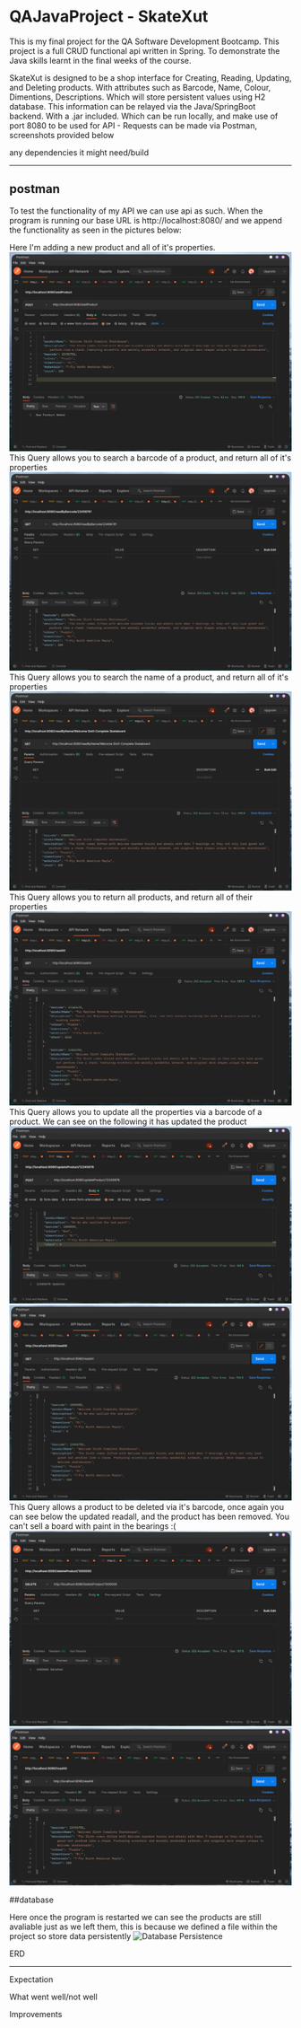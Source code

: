 # QAJavaProject - SkateXut

This is my final project for the QA Software Development Bootcamp. This project is a full CRUD functional api written in Spring. To demonstrate the Java skills learnt in the final weeks of the course.

SkateXut is designed to be a shop interface for Creating, Reading, Updating, and Deleting products. With attributes such as Barcode, Name, Colour, Dimentions, Descriptions. Which will store persistent values using H2 database. This information can be relayed via the Java/SpringBoot backend. With a .jar included. Which can be run locally, and make use of port 8080 to be used for API - Requests can be made via Postman, screenshots provided below


any dependencies it might need/build




--------------------------------------------

## postman

To test the functionality of my API we can use api as such. When the program is running our base URL is http://localhost:8080/ and we append the functionality as seen in the pictures below:

Here I'm adding a new product and all of it's properties.
![postman add product](/Documentation/postman1.png)
This Query allows you to search a barcode of a product, and return all of it's properties
![postman read by barcode](/Documentation/postman2.png)
This Query allows you to search the name of a product, and return all of it's properties
![postman read by name](/Documentation/postman3.png)
This Query allows you to return all products, and return all of their properties
![postman read all](/Documentation/postman4.png)
This Query allows you to update all the properties via a barcode of a product. We can see on the following it has updated the product
![postman update product](/Documentation/postman5.png)
![postman read all](/Documentation/postman6.png)
This Query allows a product to be deleted via it's barcode, once again you can see below the updated readall, and the product has been removed. You can't sell a board with paint in the bearings :(
![postman delete product](/Documentation/postman7.png)
![postman read all](/Documentation/postman8.png)


##database

Here once the program is restarted we can see the products are still avaliable just as we left them, this is because we defined a file within the project so store data persistently
![Database Persistence](/Documentation/SQL1)



ERD




--------------------------------------------

Expectation


What went well/not well


Improvements
